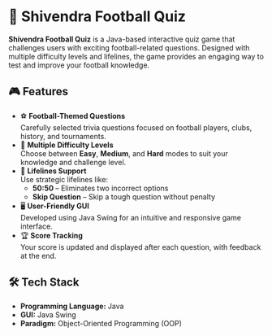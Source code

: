 # 🧠 Shivendra Football Quiz
**Shivendra Football Quiz** is a Java-based interactive quiz game that challenges users with exciting football-related questions. Designed with multiple difficulty levels and lifelines, the game provides an engaging way to test and improve your football knowledge.
## 🎮 Features
- ⚽ **Football-Themed Questions**  
  Carefully selected trivia questions focused on football players, clubs, history, and tournaments.
- 🧩 **Multiple Difficulty Levels**  
  Choose between **Easy**, **Medium**, and **Hard** modes to suit your knowledge and challenge level.
- 🎯 **Lifelines Support**  
  Use strategic lifelines like:
  - **50:50** – Eliminates two incorrect options
  - **Skip Question** – Skip a tough question without penalty
- 🖥️ **User-Friendly GUI**  
  Developed using Java Swing for an intuitive and responsive game interface.
- 🏆 **Score Tracking**  
  Your score is updated and displayed after each question, with feedback at the end.
## 🛠️ Tech Stack
- **Programming Language:** Java  
- **GUI:** Java Swing  
- **Paradigm:** Object-Oriented Programming (OOP)
```md
